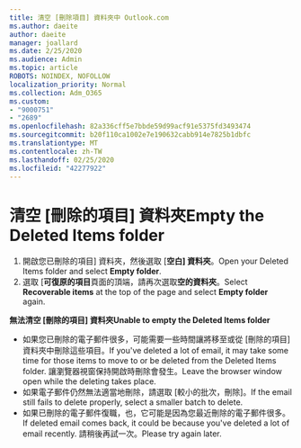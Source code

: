 ```yaml
---
title: 清空 [刪除項目] 資料夾中 Outlook.com
ms.author: daeite
author: daeite
manager: joallard
ms.date: 2/25/2020
ms.audience: Admin
ms.topic: article
ROBOTS: NOINDEX, NOFOLLOW
localization_priority: Normal
ms.collection: Adm_O365
ms.custom:
- "9000751"
- "2689"
ms.openlocfilehash: 82a336cff5e7bbde59d99acf91e5375fd3493474
ms.sourcegitcommit: b20f110ca1002e7e190632cabb914e7825b1dbfc
ms.translationtype: MT
ms.contentlocale: zh-TW
ms.lasthandoff: 02/25/2020
ms.locfileid: "42277922"
---
```

# <a name="empty-the-deleted-items-folder"></a><span data-ttu-id="8d15b-102">清空 [刪除的項目] 資料夾</span><span class="sxs-lookup"><span data-stu-id="8d15b-102">Empty the Deleted Items folder</span></span>

1. <span data-ttu-id="8d15b-103">開啟您已刪除的項目] 資料夾，然後選取 [**空白] 資料夾**。</span><span class="sxs-lookup"><span data-stu-id="8d15b-103">Open your Deleted Items folder and select **Empty folder**.</span></span>
2. <span data-ttu-id="8d15b-104">選取 [**可復原的項目**頁面的頂端，請再次選取**空的資料夾**。</span><span class="sxs-lookup"><span data-stu-id="8d15b-104">Select **Recoverable items** at the top of the page and select **Empty folder** again.</span></span>

<span data-ttu-id="8d15b-105">**無法清空 [刪除的項目] 資料夾**</span><span class="sxs-lookup"><span data-stu-id="8d15b-105">**Unable to empty the Deleted Items folder**</span></span>

- <span data-ttu-id="8d15b-106">如果您已刪除的電子郵件很多，可能需要一些時間讓將移至或從 [刪除的項目] 資料夾中刪除這些項目。</span><span class="sxs-lookup"><span data-stu-id="8d15b-106">If you've deleted a lot of email, it may take some time for those items to move to or be deleted from the Deleted Items folder.</span></span> <span data-ttu-id="8d15b-107">讓瀏覽器視窗保持開啟時刪除會發生。</span><span class="sxs-lookup"><span data-stu-id="8d15b-107">Leave the browser window open while the deleting takes place.</span></span>
- <span data-ttu-id="8d15b-108">如果電子郵件仍然無法適當地刪除，請選取 [較小的批次，刪除]。</span><span class="sxs-lookup"><span data-stu-id="8d15b-108">If the email still fails to delete properly, select a smaller batch to delete.</span></span>
- <span data-ttu-id="8d15b-109">如果已刪除的電子郵件復職，也，它可能是因為您最近刪除的電子郵件很多。</span><span class="sxs-lookup"><span data-stu-id="8d15b-109">If deleted email comes back, it could be because you've deleted a lot of email recently.</span></span> <span data-ttu-id="8d15b-110">請稍後再試一次。</span><span class="sxs-lookup"><span data-stu-id="8d15b-110">Please try again later.</span></span>